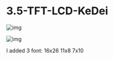 # 3.5-TFT-LCD-KeDei


![img](http://forum.armbian.com/uploads/monthly_07_2016/post-1122-0-04626400-1467528734.jpg)


![img](http://forum.armbian.com/uploads/monthly_07_2016/post-1122-0-81453900-1467528621.jpg)

I added 3 font:
16x26
11x8
7x10
